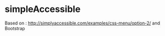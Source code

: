 # simpleAccessible

Based on : http://simplyaccessible.com/examples/css-menu/option-2/
and Bootstrap